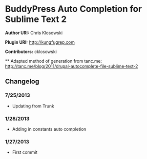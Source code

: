 # BuddyPress Auto Completion for Sublime Text 2 #
**Author URI:** Chris Klosowski

**Plugin URI:** http://kungfugrep.com

**Contributors:** cklosowski

** Adapted method of generation from tanc.me:
http://tanc.me/blog/2011/drupal-autocomplete-file-sublime-text-2

## Changelog ##
### 7/25/2013 ###
* Updating from Trunk

### 1/28/2013 ###

* Adding in constants auto completion

### 1/27/2013 ###

* First commit
